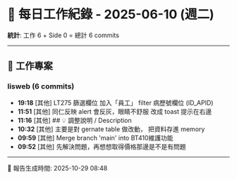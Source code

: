 # 📅 每日工作紀錄 - 2025-06-10 (週二)

**統計**: 工作 6 + Side 0 = 總計 6 commits

---

## 💼 工作專案

### lisweb (6 commits)

- **19:18** [其他] LT275 篩選欄位 加入「員工」 filter 病歷號欄位 (ID_APID)
- **11:51** [其他] 同仁反映 alert 會反灰，眼睛不舒服 改成 toast 提示在右邊
- **11:16** [其他] ## 💡 調整說明 / Description
- **10:32** [其他] 主要是對 gernate table 做改動， 把資料存進 memory
- **09:59** [其他] Merge branch 'main' into BT410維護功能
- **09:52** [其他] 先解決問題，再想想取得價格那邊是不是有問題

---

📅 報告生成時間: 2025-10-29 08:48
